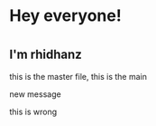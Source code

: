 <html>
<h1>Hey everyone!<h1>
<h2>I'm rhidhanz</h2>
<p>this is the master file, this is the main</p>
<p>new message</p>
<p>this is wrong</p>
</html>

